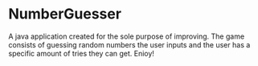 # NumberGuesser
A java application created for the sole purpose of improving. The game consists of guessing random numbers the user inputs and the user has a specific amount of tries they can get. Enioy!
